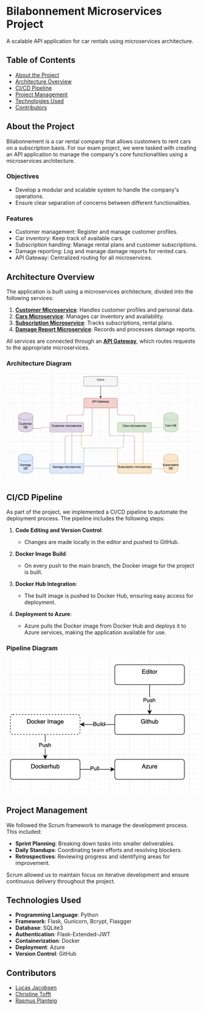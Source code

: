 # Bilabonnement Microservices Project
A scalable API application for car rentals using microservices architecture.

## Table of Contents
- [About the Project](#about-the-project)
- [Architecture Overview](#architecture-overview)
- [CI/CD Pipeline](#cicd-pipeline)
- [Project Management](#project-management)
- [Technologies Used](#technologies-used)
- [Contributors](#contributors)

## About the Project
Bilabonnement is a car rental company that allows customers to rent cars on a subscription basis. 
For our exam project, we were tasked with creating an API application to manage the company's core functionalities using a microservices architecture.

### Objectives
- Develop a modular and scalable system to handle the company's operations.
- Ensure clear separation of concerns between different functionalities.

### Features
- Customer management: Register and manage customer profiles.
- Car inventory: Keep track of available cars.
- Subscription handling: Manage rental plans and customer subscriptions.
- Damage reporting: Log and manage damage reports for rented cars.
- API Gateway: Centralized routing for all microservices.


## Architecture Overview
The application is built using a microservices architecture, divided into the following services:

1. [**Customer Microservice**](https://github.com/ITA23-Studiegruppe-D-Bilabonnement/Customer-microservice): Handles customer profiles and personal data.
2. [**Cars Microservice**](https://github.com/ITA23-Studiegruppe-D-Bilabonnement/Cars-microservice): Manages car inventory and availability.
3. [**Subscription Microservice**](https://github.com/ITA23-Studiegruppe-D-Bilabonnement/Subscription-microservice): Tracks subscriptions, rental plans.
4. [**Damage Report Microservice**](https://github.com/ITA23-Studiegruppe-D-Bilabonnement/Damage-report-microservice): Records and processes damage reports.

All services are connected through an [**API Gateway**](https://github.com/ITA23-Studiegruppe-D-Bilabonnement/API-gateway), which routes requests to the appropriate microservices.

### Architecture Diagram
![Architecture Diagram](https://github.com/ITA23-Studiegruppe-D-Bilabonnement/.github/blob/cab92c4659e9e3df3c68fee52ff1bae972b7b31f/Arkitekturdiagram%20v2.png)

## CI/CD Pipeline

As part of the project, we implemented a CI/CD pipeline to automate the deployment process. The pipeline includes the following steps:

1. **Code Editing and Version Control**:
   - Changes are made locally in the editor and pushed to GitHub.

2. **Docker Image Build**:
   - On every push to the main branch, the Docker image for the project is built.

3. **Docker Hub Integration**:
   - The built image is pushed to Docker Hub, ensuring easy access for deployment.

4. **Deployment to Azure**:
   - Azure pulls the Docker image from Docker Hub and deploys it to Azure services, making the application available for use.

### Pipeline Diagram
![CI/CD Pipeline](https://github.com/ITA23-Studiegruppe-D-Bilabonnement/.github/blob/cab92c4659e9e3df3c68fee52ff1bae972b7b31f/Deployment%20process.png)

## Project Management

We followed the Scrum framework to manage the development process. This included:
- **Sprint Planning**: Breaking down tasks into smaller deliverables.
- **Daily Standups**: Coordinating team efforts and resolving blockers.
- **Retrospectives**: Reviewing progress and identifying areas for improvement.

Scrum allowed us to maintain focus on iterative development and ensure continuous delivery throughout the project.

## Technologies Used
- **Programming Language**: Python
- **Framework**: Flask, Gunicorn, Bcrypt, Flasgger
- **Database**: SQLite3
- **Authentication**: Flask-Extended-JWT
- **Containerization**: Docker
- **Deployment**: Azure
- **Version Control**: GitHub


## Contributors
- [Lucas Jacobsen](https://github.com/LucasFJ-2023)
- [Christine Tofft](https://github.com/christinetofft)
- [Rasmus Planteig](https://github.com/Planteig1)

